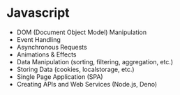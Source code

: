 # Javascript
- DOM (Document Object Model) Manipulation
- Event Handling
- Asynchronous Requests
- Animations & Effects
- Data Manipulation (sorting, filtering, aggregation, etc.)
- Storing Data (cookies, localstorage, etc.)
- Single Page Application (SPA)
- Creating APIs and Web Services (Node.js, Deno)

